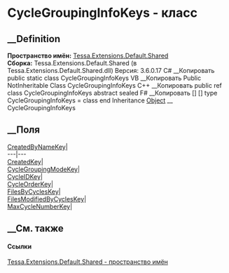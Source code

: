 # CycleGroupingInfoKeys - класс
##  __Definition
 **Пространство имён:**
[Tessa.Extensions.Default.Shared](N_Tessa_Extensions_Default_Shared.htm)  
 **Сборка:** Tessa.Extensions.Default.Shared (в
Tessa.Extensions.Default.Shared.dll) Версия: 3.6.0.17
C# __Копировать
     public static class CycleGroupingInfoKeys
VB __Копировать
     Public NotInheritable Class CycleGroupingInfoKeys
C++ __Копировать
     public ref class CycleGroupingInfoKeys abstract sealed
F# __Копировать
     [<AbstractClassAttribute>]
    [<SealedAttribute>]
    type CycleGroupingInfoKeys = class end
Inheritance
    [Object](https://learn.microsoft.com/dotnet/api/system.object) __ CycleGroupingInfoKeys
##  __Поля
[CreatedByNameKey](F_Tessa_Extensions_Default_Shared_CycleGroupingInfoKeys_CreatedByNameKey.htm)|  
---|---  
[CreatedKey](F_Tessa_Extensions_Default_Shared_CycleGroupingInfoKeys_CreatedKey.htm)|  
[CycleGroupingModeKey](F_Tessa_Extensions_Default_Shared_CycleGroupingInfoKeys_CycleGroupingModeKey.htm)|  
[CycleIDKey](F_Tessa_Extensions_Default_Shared_CycleGroupingInfoKeys_CycleIDKey.htm)|  
[CycleOrderKey](F_Tessa_Extensions_Default_Shared_CycleGroupingInfoKeys_CycleOrderKey.htm)|  
[FilesByCyclesKey](F_Tessa_Extensions_Default_Shared_CycleGroupingInfoKeys_FilesByCyclesKey.htm)|  
[FilesModifiedByCyclesKey](F_Tessa_Extensions_Default_Shared_CycleGroupingInfoKeys_FilesModifiedByCyclesKey.htm)|  
[MaxCycleNumberKey](F_Tessa_Extensions_Default_Shared_CycleGroupingInfoKeys_MaxCycleNumberKey.htm)|  
## __См. также
#### Ссылки
[Tessa.Extensions.Default.Shared - пространство
имён](N_Tessa_Extensions_Default_Shared.htm)
